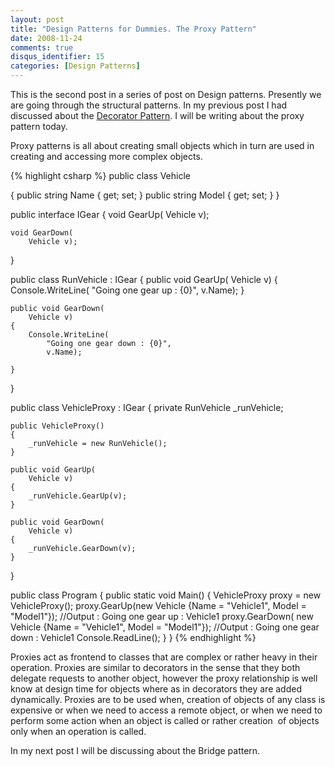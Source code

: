 ```yaml
---
layout: post
title: "Design Patterns for Dummies. The Proxy Pattern"
date: 2008-11-24
comments: true
disqus_identifier: 15
categories: [Design Patterns]
---
```

This is the second post in a series of post on Design patterns.
Presently we are going through the structural patterns. In my previous
post I had discussed about the [Decorator
Pattern](http://www.simplyvinay.com/Post/14/Design-Patterns-for-Dummies.-The-Decorator-Pattern.aspx).
I will be writing about the proxy pattern today.

Proxy patterns is all about creating small objects which in turn are
used in creating and accessing more complex objects.

{% highlight csharp %}
public class Vehicle

{
    public string Name { get; set; }
    public string Model { get; set; }
}

public interface IGear
{
    void GearUp(
        Vehicle v);

    void GearDown(
        Vehicle v);
}

public class RunVehicle : IGear
{
    public void GearUp(
        Vehicle v)
    {
        Console.WriteLine(
            "Going one gear up : {0}",
            v.Name);
    }

    public void GearDown(
        Vehicle v)
    {
        Console.WriteLine(
            "Going one gear down : {0}",
            v.Name);

    }
}

public class VehicleProxy : IGear
{
    private RunVehicle _runVehicle;

    public VehicleProxy()
    {
        _runVehicle = new RunVehicle();
    }

    public void GearUp(
        Vehicle v)
    {
        _runVehicle.GearUp(v);
    }

    public void GearDown(
        Vehicle v)
    {
        _runVehicle.GearDown(v);
    }
}

public class Program
{
    public static void Main()
    {
        VehicleProxy proxy = new VehicleProxy();
        proxy.GearUp(new Vehicle {Name = "Vehicle1", Model = "Model1"}); //Output : Going one gear up : Vehicle1
        proxy.GearDown(
            new Vehicle {Name = "Vehicle1", Model = "Model1"}); //Output : Going one gear down : Vehicle1
        Console.ReadLine();
    }
}
{% endhighlight %}

Proxies act as frontend to classes that are complex or rather heavy in
their operation. Proxies are similar to decorators in the sense that
they both delegate requests to another object, however the proxy
relationship is well know at design time for objects where as in
decorators they are added dynamically. Proxies are to be used when,
creation of objects of any class is expensive or when we need to access
a remote object, or when we need to perform some action when an object
is called or rather creation  of objects only when an operation is
called.

In my next post I will be discussing about the Bridge pattern.

